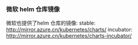 ### 微软 helm 仓库镜像
微软也提供了helm 仓库的镜像:
stable: http://mirror.azure.cn/kubernetes/charts/
incubator: http://mirror.azure.cn/kubernetes/charts-incubator/

